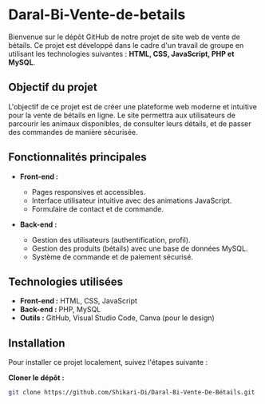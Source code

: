 # Daral-Bi-Vente-de-betails

Bienvenue sur le dépôt GitHub de notre projet de site web de vente de bétails. Ce projet est développé dans le cadre d'un travail de groupe en utilisant les technologies suivantes : **HTML, CSS, JavaScript, PHP et MySQL**.

## Objectif du projet

L'objectif de ce projet est de créer une plateforme web moderne et intuitive pour la vente de bétails en ligne. Le site permettra aux utilisateurs de parcourir les animaux disponibles, de consulter leurs détails, et de passer des commandes de manière sécurisée.

## Fonctionnalités principales

- **Front-end :**
  - Pages responsives et accessibles.
  - Interface utilisateur intuitive avec des animations JavaScript.
  - Formulaire de contact et de commande.

- **Back-end :**
  - Gestion des utilisateurs (authentification, profil).
  - Gestion des produits (bétails) avec une base de données MySQL.
  - Système de commande et de paiement sécurisé.

## Technologies utilisées

- **Front-end :** HTML, CSS, JavaScript
- **Back-end :** PHP, MySQL
- **Outils :** GitHub, Visual Studio Code, Canva (pour le design)

## Installation

Pour installer ce projet localement, suivez l'étapes suivante :

 **Cloner le dépôt :**
   ```bash
   git clone https://github.com/Shikari-Di/Daral-Bi-Vente-De-Bétails.git
